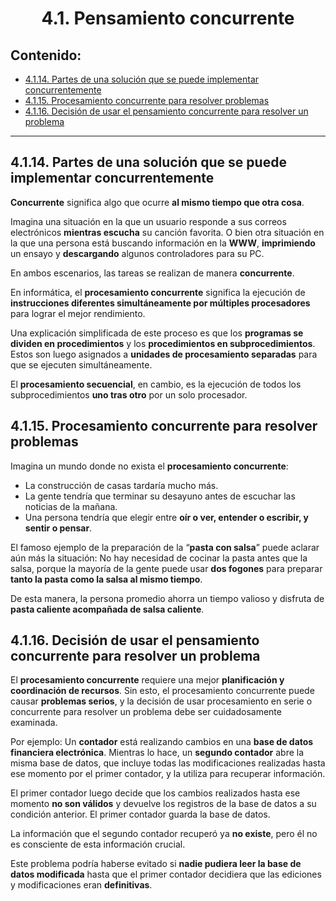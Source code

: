 <h1 align="center">4.1. Pensamiento concurrente
<div align="center">

</div>

## Contenido:

- [4.1.14. Partes de una solución que se puede implementar concurrentemente](#4114-partes-de-una-solución-que-se-puede-implementar-concurrentemente)
- [4.1.15. Procesamiento concurrente para resolver problemas](#4115-procesamiento-concurrente-para-resolver-problemas)
- [4.1.16. Decisión de usar el pensamiento concurrente para resolver un problema](#4116-decisión-de-usar-el-pensamiento-concurrente-para-resolver-un-problema)

---

## 4.1.14. Partes de una solución que se puede implementar concurrentemente

**Concurrente** significa algo que ocurre **al mismo tiempo que otra cosa**.

Imagina una situación en la que un usuario responde a sus correos electrónicos **mientras escucha** su canción favorita.
O bien otra situación en la que una persona está buscando información en la **WWW**, **imprimiendo** un ensayo y **descargando** algunos controladores para su PC.

En ambos escenarios, las tareas se realizan de manera **concurrente**.

En informática, el **procesamiento concurrente** significa la ejecución de **instrucciones diferentes simultáneamente por múltiples procesadores** para lograr el mejor rendimiento.

Una explicación simplificada de este proceso es que los **programas se dividen en procedimientos** y los **procedimientos en subprocedimientos**.
Estos son luego asignados a **unidades de procesamiento separadas** para que se ejecuten simultáneamente.

El **procesamiento secuencial**, en cambio, es la ejecución de todos los subprocedimientos **uno tras otro** por un solo procesador.

## 4.1.15. Procesamiento concurrente para resolver problemas

Imagina un mundo donde no exista el **procesamiento concurrente**:

- La construcción de casas tardaría mucho más.
- La gente tendría que terminar su desayuno antes de escuchar las noticias de la mañana.
- Una persona tendría que elegir entre **oír o ver, entender o escribir, y sentir o pensar**.

El famoso ejemplo de la preparación de la “**pasta con salsa**” puede aclarar aún más la situación:
No hay necesidad de cocinar la pasta antes que la salsa, porque la mayoría de la gente puede usar **dos fogones** para preparar **tanto la pasta como la salsa al mismo tiempo**.

De esta manera, la persona promedio ahorra un tiempo valioso y disfruta de **pasta caliente acompañada de salsa caliente**.

## 4.1.16. Decisión de usar el pensamiento concurrente para resolver un problema

El **procesamiento concurrente** requiere una mejor **planificación y coordinación de recursos**.
Sin esto, el procesamiento concurrente puede causar **problemas serios**, y la decisión de usar procesamiento en serie o concurrente para resolver un problema debe ser cuidadosamente examinada.

Por ejemplo:
Un **contador** está realizando cambios en una **base de datos financiera electrónica**.
Mientras lo hace, un **segundo contador** abre la misma base de datos, que incluye todas las modificaciones realizadas hasta ese momento por el primer contador, y la utiliza para recuperar información.

El primer contador luego decide que los cambios realizados hasta ese momento **no son válidos** y devuelve los registros de la base de datos a su condición anterior.
El primer contador guarda la base de datos.

La información que el segundo contador recuperó ya **no existe**, pero él no es consciente de esta información crucial.

Este problema podría haberse evitado si **nadie pudiera leer la base de datos modificada** hasta que el primer contador decidiera que las ediciones y modificaciones eran **definitivas**.
